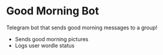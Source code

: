 # Good Morning Bot
Telegram bot that sends good morning messages to a group!
- Sends good morning pictures
- Logs user wordle status
